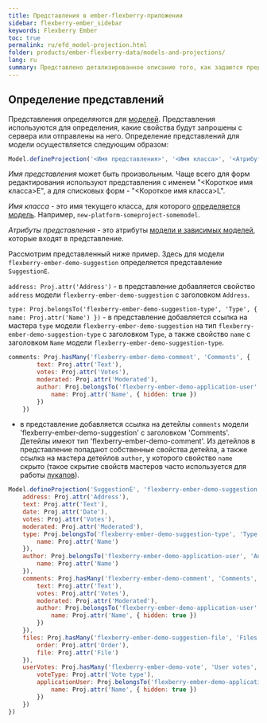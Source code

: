 ```yaml
---
title: Представления в ember-flexberry-приложении
sidebar: flexberry-ember_sidebar
keywords: Flexberry Ember
toc: true
permalink: ru/efd_model-projection.html
folder: products/ember-flexberry-data/models-and-projections/
lang: ru
summary: Представлено детализированное описание того, как задаются представления в ember-flexberry-приложении.
---
```


## Определение представлений

Представления определяются для [моделей](efd_model.html).
Представления используются для определения, какие свойства будут запрошены с сервера или отправлены на него. Определение представлений для модели осуществляется следующим образом:

```javascript
Model.defineProjection('<Имя представления>', '<Имя класса>', '<Атрибуты представления>');
```

*Имя представления* может быть произвольным. Чаще всего для форм редактирования используют представления с именем "<Короткое имя класса>E", а для списковых форм - "<Короткое имя класса>L".

*Имя класса* - это имя текущего класса, для которого [определяется модель](efd_model.html). Например, `new-platform-someproject-somemodel`.

*Атрибуты представления* - это атрибуты [модели и зависимых моделей](efd_model.html), которые входят в представление.

Рассмотрим представленный ниже пример. Здесь для модели `flexberry-ember-demo-suggestion` определяется представление `SuggestionE`.

`address: Proj.attr('Address')` - в представление добавляется свойство `address` модели `flexberry-ember-demo-suggestion` с заголовком `Address`.

`type: Proj.belongsTo('flexberry-ember-demo-suggestion-type', 'Type', { name: Proj.attr('Name') })` - в представление добавляется ссылка на мастера `type` модели `flexberry-ember-demo-suggestion` на тип `flexberry-ember-demo-suggestion-type` с заголовком `Type`, а также свойство `name` с заголовком `Name` модели `flexberry-ember-demo-suggestion-type`.

```javascript
comments: Proj.hasMany('flexberry-ember-demo-comment', 'Comments', { 
		text: Proj.attr('Text'),
		votes: Proj.attr('Votes'),
		moderated: Proj.attr('Moderated'),
		author: Proj.belongsTo('flexberry-ember-demo-application-user', 'Author', { 
			name: Proj.attr('Name', { hidden: true }) 
		}) 
	})
```

- в представление добавляется ссылка на детейлы `comments` модели 'flexberry-ember-demo-suggestion' с заголовком 'Comments'. Детейлы имеют тип 'flexberry-ember-demo-comment'. Из детейлов в представление попадают собственные свойства детейла, а также ссылка на мастера детейлов `author`, у которого свойство `name` скрыто (такое скрытие свойств мастеров часто используется для работы [лукапов](ef_lookup.html)).

```javascript
Model.defineProjection('SuggestionE', 'flexberry-ember-demo-suggestion', { 
	address: Proj.attr('Address'),
	text: Proj.attr('Text'),
	date: Proj.attr('Date'),
	votes: Proj.attr('Votes'),
	moderated: Proj.attr('Moderated'),
	type: Proj.belongsTo('flexberry-ember-demo-suggestion-type', 'Type', { 
		name: Proj.attr('Name') 
	}),
	author: Proj.belongsTo('flexberry-ember-demo-application-user', 'Author', { 
		name: Proj.attr('Name') 
	}),
	comments: Proj.hasMany('flexberry-ember-demo-comment', 'Comments', { 
		text: Proj.attr('Text'),
		votes: Proj.attr('Votes'),
		moderated: Proj.attr('Moderated'),
		author: Proj.belongsTo('flexberry-ember-demo-application-user', 'Author', { 
			name: Proj.attr('Name', { hidden: true }) 
		}) 
	}),
	files: Proj.hasMany('flexberry-ember-demo-suggestion-file', 'Files', { 
		order: Proj.attr('Order'),
		file: Proj.attr('File') 
	}),
	userVotes: Proj.hasMany('flexberry-ember-demo-vote', 'User votes', { 
		voteType: Proj.attr('Vote type'),
		applicationUser: Proj.belongsTo('flexberry-ember-demo-application-user', 'Application user', { 
			name: Proj.attr('Name', { hidden: true }) 
		}) 
	})
})
```
